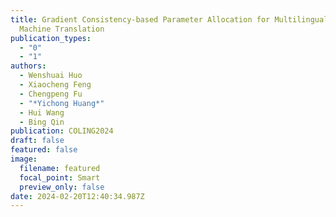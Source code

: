 ```yaml
---
title: Gradient Consistency-based Parameter Allocation for Multilingual Neural
  Machine Translation
publication_types:
  - "0"
  - "1"
authors:
  - Wenshuai Huo
  - Xiaocheng Feng
  - Chengpeng Fu
  - "*Yichong Huang*"
  - Hui Wang
  - Bing Qin
publication: COLING2024
draft: false
featured: false
image:
  filename: featured
  focal_point: Smart
  preview_only: false
date: 2024-02-20T12:40:34.987Z
---
```

